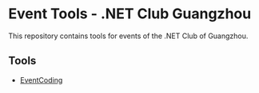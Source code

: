 # Event Tools - .NET Club Guangzhou

This repository contains tools for events of the .NET Club of Guangzhou.

## Tools

- [EventCoding](/src/EventCoding/README.md)

